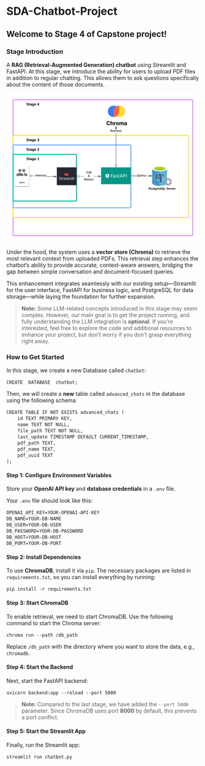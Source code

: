 # SDA-Chatbot-Project

## Welcome to Stage 4 of Capstone project!

### Stage Introduction

A **RAG (Retrieval-Augmented Generation) chatbot** using Streamlit and FastAPI. At this stage, we introduce the ability for users to upload PDF files in addition to regular chatting. This allows them to ask questions specifically about the content of those documents.

  

![Alt text](stage-4.png  "a title")

  

Under the hood, the system uses a  **vector store (Chroma)**  to retrieve the most relevant context from uploaded PDFs. This retrieval step enhances the chatbot’s ability to provide accurate, context-aware answers, bridging the gap between simple conversation and document-focused queries.

This enhancement integrates seamlessly with our existing setup—Streamlit for the user interface, FastAPI for business logic, and PostgreSQL for data storage—while laying the foundation for further expansion.

> **Note:**  Some LLM-related concepts introduced in this stage may seem complex. However, our main goal is to get the project running, and fully understanding the LLM integration is  **optional**. If you’re interested, feel free to explore the code and additional resources to enhance your project, but don’t worry if you don’t grasp everything right away.

### How to Get Started
In this stage, we create a new Database called `chatbot`:
```
CREATE  DATABASE  chatbot;
```
Then, we will create a  **new**  table called  `advanced_chats`  in the database using the following schema:
```
CREATE TABLE IF NOT EXISTS advanced_chats (
    id TEXT PRIMARY KEY,
    name TEXT NOT NULL,
    file_path TEXT NOT NULL,
    last_update TIMESTAMP DEFAULT CURRENT_TIMESTAMP,
    pdf_path TEXT,
    pdf_name TEXT,
    pdf_uuid TEXT
);
```
#### **Step 1: Configure Environment Variables**

Store your  **OpenAI API key**  and  **database credentials**  in a  `.env`  file.

Your  `.env`  file should look like this:
 ```
OPENAI_API_KEY=YOUR-OPENAI-API-KEY
DB_NAME=YOUR-DB-NAME
DB_USER=YOUR-DB-USER
DB_PASSWORD=YOUR-DB-PASSWORD
DB_HOST=YOUR-DB-HOST
DB_PORT=YOUR-DB-PORT
```
#### **Step 2: Install Dependencies**

To use  **ChromaDB**, install it via  `pip`. The necessary packages are listed in  `requirements.txt`, so you can install everything by running:
```
pip install -r requirements.txt
```

#### **Step 3: Start ChromaDB**

To enable retrieval, we need to start ChromaDB. Use the following command to start the Chroma server:
```
chroma run --path /db_path
```

Replace  `/db_path`  with the directory where you want to store the data, e.g.,  `chromadb`.

#### **Step 4: Start the Backend**

Next, start the FastAPI backend:
```
uvicorn backend:app --reload --port 5000
```
> **Note:**  Compared to the last stage, we have added the  `--port 5000`  parameter. Since ChromaDB uses port  **8000**  by default, this prevents a port conflict.

#### **Step 5: Start the Streamlit App**

Finally, run the Streamlit app:
```
streamlit run chatbot.py
```